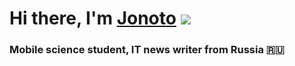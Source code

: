 # Hi there, I'm [Jonoto](https://daniilshat.ru/) ![](https://github.com/blackcater/blackcater/raw/main/images/Hi.gif) 
### Mobile science student, IT news writer from Russia 🇷🇺
